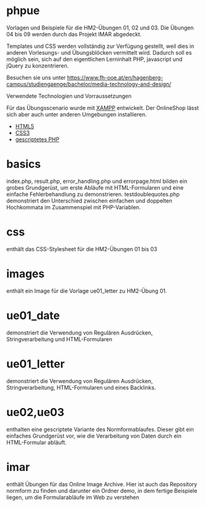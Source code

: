 # phpue
Vorlagen und Beispiele für die HM2-Übungen 01, 02 und 03. Die Übungen 04 bis 09 werden durch das Projekt IMAR abgedeckt.

Templates und CSS werden vollständig zur Verfügung gestellt, weil dies in anderen Vorlesungs- und Übungsblöcken
vermittelt wird. Dadurch soll es möglich sein, sich auf den eigentlichen Lerninhalt PHP, javascript und jQuery zu konzentrieren.

Besuchen sie uns unter https://www.fh-ooe.at/en/hagenberg-campus/studiengaenge/bachelor/media-technology-and-design/

Verwendete Technologien und Vorraussetzungen

Für das Übungsscenario wurde mit [XAMPP](https://www.apachefriends.org/de/index.html) entwickelt. Der OnlineShop lässt sich aber auch unter anderen Umgebungen
installieren.

* [HTML5](https://www.w3.org/TR/html5/)
* [CSS3](https://www.w3.org/Style/CSS/specs)
* [gescriptetes PHP](http://php.net/)


# basics

index.php, result.php, error_handling.php und errorpage.html bilden ein grobes Grundgerüst, um erste Abläufe mit HTML-Formularen und eine einfache Fehlerbehandlung zu demonstrieren.
testdoublequotes.php demonstriert den Unterschied zwischen einfachen und doppelten Hochkommata im Zusammenspiel mit PHP-Variablen.

# css
enthält das CSS-Stylesheet für die HM2-Übungen 01 bis 03

# images
enthält ein Image für die Vorlage ue01_letter zu HM2-Übung 01.

# ue01_date
demonstriert die Verwendung von Regulären Ausdrücken, Stringverarbeitung und HTML-Formularen

# ue01_letter
demonstriert die Verwendung von Regulären Ausdrücken, Stringverarbeitung, HTML-Formularen und eines Backlinks.

# ue02,ue03
enthalten eine gescriptete Variante des Normformablaufes. Dieser gibt ein einfaches Grundgerüst vor, wie die Verarbeitung von Daten durch ein HTML-Formular abläuft.
# imar
enthält Übungen für das Online Image Archive. 
Hier ist auch das Repository normform zu finden und darunter ein Ordner demo, in dem fertige Beispiele liegen, um die Formularabläufe im Web zu verstehen
